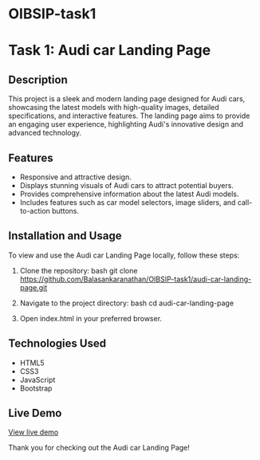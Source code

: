 # OIBSIP-task1
# Task 1: Audi car Landing Page

## Description
This project is a sleek and modern landing page designed for Audi cars, showcasing the latest models with high-quality images, detailed specifications, and interactive features. The landing page aims to provide an engaging user experience, highlighting Audi's innovative design and advanced technology.

## Features
- Responsive and attractive design.
- Displays stunning visuals of Audi cars to attract potential buyers.
- Provides comprehensive information about the latest Audi models.
- Includes features such as car model selectors, image sliders, and call-to-action buttons.

## Installation and Usage
To view and use the Audi car Landing Page locally, follow these steps:

1. Clone the repository:
    bash
    git clone https://github.com/Balasankaranathan/OIBSIP-task1/audi-car-landing-page.git
    
2. Navigate to the project directory:
    bash
    cd audi-car-landing-page
    
3. Open index.html in your preferred browser.

## Technologies Used
- HTML5
- CSS3
- JavaScript
- Bootstrap

## Live Demo
[View live demo](#)

Thank you for checking out the Audi car Landing Page!
